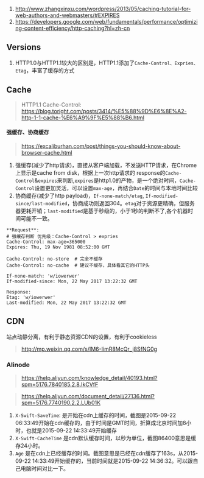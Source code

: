 1. http://www.zhangxinxu.com/wordpress/2013/05/caching-tutorial-for-web-authors-and-webmasters/#EXPIRES
2. https://developers.google.com/web/fundamentals/performance/optimizing-content-efficiency/http-caching?hl=zh-cn

## Versions
1. HTTP1.0与HTTP1.1较大的区别是，HTTP1.1添加了`Cache-Control、Expries、Etag`，丰富了缓存的方式

## Cache
> HTTP1.1 Cache-Control: https://blog.toright.com/posts/3414/%E5%88%9D%E6%8E%A2-http-1-1-cache-%E6%A9%9F%E5%88%B6.html

#### 强缓存、协商缓存
> https://excaliburhan.com/post/things-you-should-know-about-browser-cache.html
1. 强缓存(减少了http请求)，直接从客户端加载，不发送HTTP请求，在Chrome上显示是cache from disk，根据上一次http请求的 response的`Cache-Control`&`expires`来判断,`expires`是http1.0的产物，是一个绝对时间，`Cache-Control`设置更加灵活，可以设置`max-age`，再结合`Date`的时间与本地时间比较
2. 协商缓存(减少了http payload)，`If-none-match/etag`, `If-modified-since/last-modified`，协商成功则返回304。`etag`对于资源更精确，但服务器更耗开销；`last-modified`是基于秒级的，小于1秒的判断不了,各个机器时间可能不一致。
```config
**Request**:
# 强缓存判断 优先级：Cache-Control > expries
Cache-Control: max-age=365000
Expires: Thu, 19 Nov 1981 08:52:00 GMT

Cache-Control: no-store  # 完全不缓存
Cache-Control: no-cache  # 建议不缓存，具体看其它的HTTP头

If-none-match: 'w/iowerwer'
If-modified-since: Mon, 22 May 2017 13:22:32 GMT

Response:
Etag: 'w/iowerwer'
Last-modified: Mon, 22 May 2017 13:22:32 GMT
```


## CDN
站点动静分离，有利于静态资源CDN的设置，有利于cookieless

> http://mp.weixin.qq.com/s/IM6-IimR8McQr_j8SfNG0g


### Alinode
> https://help.aliyun.com/knowledge_detail/40193.html?spm=5176.7840185.2.8.IkCVfF

> https://help.aliyun.com/document_detail/27136.html?spm=5176.7740190.2.2.LUb01K

1. `X-Swift-SaveTime`: 是开始在cdn上缓存的时间，截图是2015-09-22 06:33:49开始在cdn缓存的，由于时间是GMT时间，折算成北京时间加8小时，也就是2015-09-22 14:33:49开始缓存
2. `X-Swift-CacheTime` 是cdn默认缓存时间，以秒为单位，截图86400意思是缓存24小时。
3. `Age` 是在cdn上已经缓存的时间。截图意思是已经在cdn缓存了163s，从2015-09-22 14:33:49开始缓存的，当前时间就是2015-09-22 14:36:32。可以跟自己电脑时间对比一下。